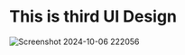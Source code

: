 # This is third UI Design
![Screenshot 2024-10-06 222056](https://github.com/user-attachments/assets/7fcbd832-b452-4e93-8aac-b005da5b972c)
